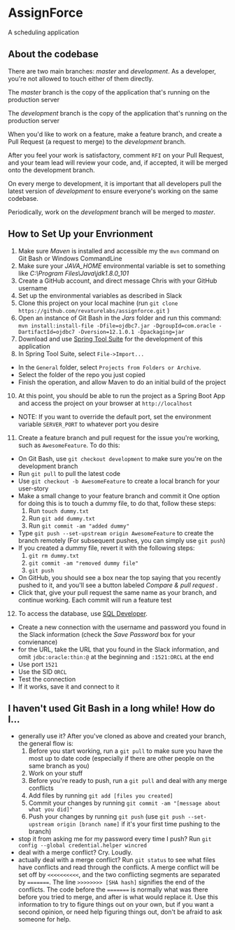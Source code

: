 # AssignForce
A scheduling application

## About the codebase

There are two main branches: *master* and *development*.  As a developer, you're not allowed to touch either of them directly.

The *master* branch is the copy of the application that's running on the production server

The *development* branch is the copy of the application that's running on the production server

When you'd like to work on a feature, make a feature branch, and create a Pull Request (a request to merge) to the *development* branch.

After you feel your work is satisfactory, comment `RFI` on your Pull Request, and your team lead will review your code, and, if accepted, it will be merged onto the development branch.

On every merge to development, it is important that all developers pull the latest version of *development* to ensure everyone's working on the same codebase.

Periodically, work on the *development* branch will be merged to *master*.

## How to Set Up your Envrionment

1. Make sure *Maven* is installed and accessible my the `mvn` command on Git Bash or Windows CommandLine
2. Make sure your *JAVA_HOME* environmental variable is set to something like *C:\Program Files\Java\jdk1.8.0_101*
3. Create a GitHub account, and direct message Chris with your GitHub username
5. Set up the environmental variables as described in Slack
6. Clone this project on your local machine (run `git clone https://github.com/revaturelabs/assignforce.git` )
7. Open an instance of Git Bash in the *Jars* folder and run this command: `mvn install:install-file -Dfile=ojdbc7.jar -DgroupId=com.oracle -DartifactId=ojdbc7 -Dversion=12.1.0.1 -Dpackaging=jar`
8. Download and use [Spring Tool Suite](https://spring.io/tools/sts/all) for the development of this application
9. In Spring Tool Suite, select `File->Import...`
  * In the `General` folder, select `Projects from Folders or Archive`.
  * Select the folder of the repo you just copied
  * Finish the operation, and allow Maven to do an initial build of the project
10. At this point, you should be able to run the project as a Spring Boot App and access the project on your browser at `http://localhost`
  * NOTE: If you want to override the default port, set the environment variable `SERVER_PORT` to whatever port you desire
11. Create a feature branch and pull request for the issue you're working, such as `AwesomeFeature`. To do this:
  * On Git Bash, use `git checkout development` to make sure you're on the development branch
  * Run `git pull` to pull the latest code
  * Use `git checkout -b AwesomeFeature` to create a local branch for your user-story
  * Make a small change to your feature branch and commit it One option for doing this is to touch a dummy file, to do that, follow these steps:
    1. Run `touch dummy.txt`
    1. Run `git add dummy.txt`
    1. Run `git commit -am "added dummy"`
  * Type `git push --set-upstream origin AwesomeFeature` to create the branch remotely (For subsequent pushes, you can simply use `git push`)
  * If you created a dummy file, revert it with the following steps:
    1. `git rm dummy.txt`
    1. `git commit -am "removed dummy file"`
    1. `git push`
  * On GitHub, you should see a box near the top saying that you recently pushed to it, and you'll see a button labeled *Compare & pull request* .
  * Click that, give your pull request the same name as your branch, and continue working. Each commit will run a feature test
12. To access the database, use [SQL Developer](http://www.oracle.com/technetwork/developer-tools/sql-developer/downloads/index.html).  
  * Create a new connection with the username and password you found in the Slack information (check the *Save Password* box for your convienance)
  * for the URL, take the URL that you found in the Slack information, and omit `jdbc:oracle:thin:@` at the beginning and `:1521:ORCL` at the end
  * Use port `1521`
  * Use the SID `ORCL`
  * Test the connection
  * If it works, save it and connect to it

## I haven't used Git Bash in a long while! How do I...
* generally use it? After you've cloned as above and created your branch, the general flow is:
  1. Before you start working, run a `git pull` to make sure you have the most up to date code (especially if there are other people on the same branch as you)
  1. Work on your stuff
  1. Before you're ready to push, run a `git pull` and deal with any merge conflicts
  1. Add files by running `git add [files you created]`
  1. Commit your changes by running `git commit -am "[message about what you did]"`
  1. Push your changes by running `git push` (use `git push --set-upstream origin [branch name]` if it's your first time pushing to the branch)
* stop it from asking me for my password every time I push? Run `git config --global credential.helper wincred`
* deal with a merge conflict? Cry. Loudly. 
* actually deal with a merge conflict? Run `git status` to see what files have conflicts and read through the conflicts. A merge conflict will be set off by `<<<<<<<<<<`, and the two conflicting segments are separated by `=======`. The line `>>>>>>>> [SHA hash]` signifies the end of the conflicts.  The code before the `=======` is normally what was there before you tried to merge, and after is what would replace it. Use this information to try to figure things out on your own, but if you want a second opinion, or need help figuring things out, don't be afraid to ask someone for help.
